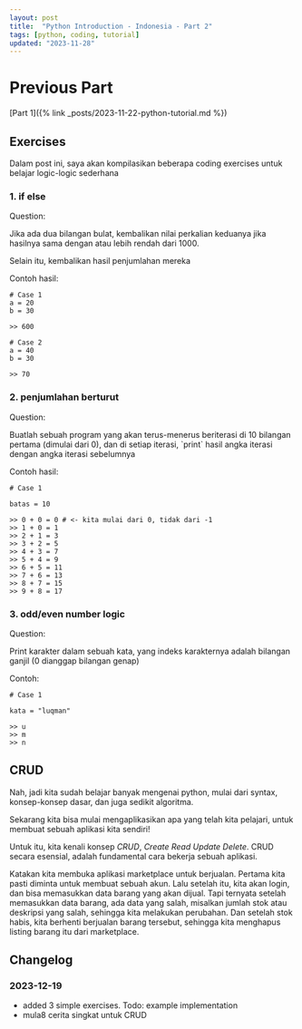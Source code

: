 ```yaml
---
layout: post
title:  "Python Introduction - Indonesia - Part 2"
tags: [python, coding, tutorial]
updated: "2023-11-28"
---
```

# Previous Part
[Part 1]({% link _posts/2023-11-22-python-tutorial.md %})

## Exercises
Dalam post ini, saya akan kompilasikan beberapa coding exercises untuk belajar logic-logic sederhana

### 1. if else

<p>Question: </p>
<p>Jika ada dua bilangan bulat, kembalikan nilai perkalian keduanya jika hasilnya sama dengan atau lebih rendah dari 1000.</p>
<p>Selain itu, kembalikan hasil penjumlahan mereka</p>

<p>Contoh hasil:</p>

```
# Case 1
a = 20
b = 30

>> 600
```

```
# Case 2
a = 40
b = 30

>> 70
```

### 2. penjumlahan berturut
<p>Question: </p>
<p>Buatlah sebuah program yang akan terus-menerus beriterasi di 10 bilangan pertama (dimulai dari 0), dan di setiap iterasi, `print` hasil angka iterasi dengan angka iterasi sebelumnya

<p>Contoh hasil: </p>

```
# Case 1

batas = 10

>> 0 + 0 = 0 # <- kita mulai dari 0, tidak dari -1
>> 1 + 0 = 1
>> 2 + 1 = 3
>> 3 + 2 = 5
>> 4 + 3 = 7
>> 5 + 4 = 9
>> 6 + 5 = 11
>> 7 + 6 = 13
>> 8 + 7 = 15
>> 9 + 8 = 17
```

### 3. odd/even number logic

<p>Question: </p>
<p>Print karakter dalam sebuah kata, yang indeks karakternya adalah bilangan ganjil (0 dianggap bilangan genap)</p>

<p>Contoh: </p>

```
# Case 1

kata = "luqman"

>> u
>> m
>> n
```


## CRUD

Nah, jadi kita sudah belajar banyak mengenai python, mulai dari syntax, konsep-konsep dasar, dan juga sedikit algoritma.

Sekarang kita bisa mulai mengaplikasikan apa yang telah kita pelajari, untuk membuat sebuah aplikasi kita sendiri!

Untuk itu, kita kenali konsep *CRUD*, _Create Read Update Delete_. CRUD secara esensial, adalah fundamental cara bekerja sebuah aplikasi.

Katakan kita membuka aplikasi marketplace untuk berjualan. Pertama kita pasti diminta untuk membuat sebuah akun. Lalu setelah itu, kita akan login, dan bisa memasukkan data barang yang akan dijual. Tapi ternyata setelah memasukkan data barang, ada data yang salah, misalkan jumlah stok atau deskripsi yang salah, sehingga kita melakukan perubahan. Dan setelah stok habis, kita berhenti berjualan barang tersebut, sehingga kita menghapus listing barang itu dari marketplace.

## Changelog
### 2023-12-19
- added 3 simple exercises. Todo: example implementation
- mula8 cerita singkat untuk CRUD